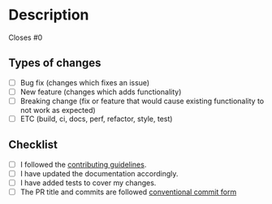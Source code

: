 # Description

<!-- Please include a summary of the change and which issue is fixed. -->
<!-- Please also include relevant motivation and context. -->
<!-- List any dependencies that are required for this change. -->

Closes #0

## Types of changes

<!-- What types of changes does your code introduce? -->
<!-- Put an `x` in all the boxes that apply. -->

- [ ] Bug fix (changes which fixes an issue)
- [ ] New feature (changes which adds functionality)
- [ ] Breaking change (fix or feature that would cause existing functionality to not work as expected)
- [ ] ETC (build, ci, docs, perf, refactor, style, test)

## Checklist

<!-- Go over all the following points, and put an `x` in all the boxes that apply. -->
<!-- If you're unsure about any of these, don't hesitate to ask. We're here to help! -->

- [ ] I followed the [contributing guidelines](https://github.com/line/wasmvm/blob/master/CONTRIBUTING.md).
- [ ] I have updated the documentation accordingly.
- [ ] I have added tests to cover my changes.
- [ ] The PR title and commits are followed [conventional commit form](https://www.conventionalcommits.org/en/v1.0.0)
